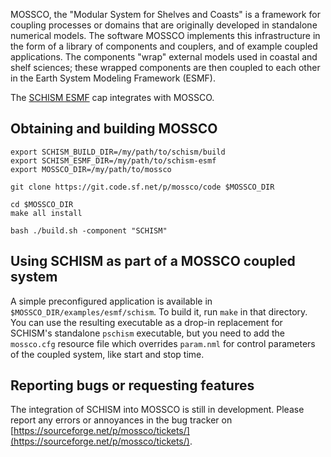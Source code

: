 MOSSCO, the "Modular System for Shelves and Coasts" is a framework for coupling
processes or domains that are originally developed in standalone numerical models.
The software MOSSCO implements this infrastructure in the form of a library of
components and couplers, and of example coupled applications. The components
"wrap" external models used in coastal and shelf sciences; these wrapped components are then coupled
to each other in the Earth System Modeling Framework (ESMF).

The [SCHISM ESMF](esmf.html) cap integrates with MOSSCO.

## Obtaining and building MOSSCO

```
export SCHISM_BUILD_DIR=/my/path/to/schism/build
export SCHISM_ESMF_DIR=/my/path/to/schism-esmf
export MOSSCO_DIR=/my/path/to/mossco

git clone https://git.code.sf.net/p/mossco/code $MOSSCO_DIR

cd $MOSSCO_DIR
make all install

bash ./build.sh -component "SCHISM"
```

## Using SCHISM as part of a MOSSCO coupled system

A simple preconfigured application is available in `$MOSSCO_DIR/examples/esmf/schism`. To build it, run `make` in that directory.  You can use the resulting executable as a drop-in replacement for SCHISM's standalone `pschism` executable, but you need to add the `mossco.cfg` resource file which overrides `param.nml` for control parameters of the coupled system, like start and stop time.

## Reporting bugs or requesting features

The integration of SCHISM into MOSSCO is still in development.  Please report any errors or annoyances in the bug tracker on [https://sourceforge.net/p/mossco/tickets/](https://sourceforge.net/p/mossco/tickets/). 


